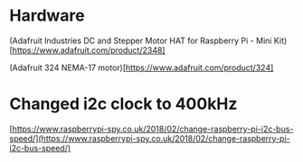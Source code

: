 # Hardware

(Adafruit Industries DC and Stepper Motor HAT for Raspberry Pi - Mini Kit)[https://www.adafruit.com/product/2348]

(Adafruit 324 NEMA-17 motor)[https://www.adafruit.com/product/324]

# Changed i2c clock to 400kHz

[https://www.raspberrypi-spy.co.uk/2018/02/change-raspberry-pi-i2c-bus-speed/](https://www.raspberrypi-spy.co.uk/2018/02/change-raspberry-pi-i2c-bus-speed/)
